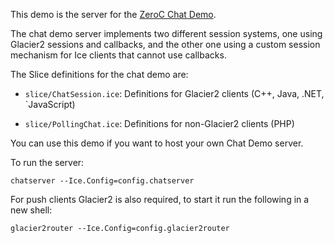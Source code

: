 This demo is the server for the [ZeroC Chat Demo][1].

The chat demo server implements two different session systems, one using
Glacier2 sessions and callbacks, and the other one using a custom session
mechanism for Ice clients that cannot use callbacks.

The Slice definitions for the chat demo are:

- `slice/ChatSession.ice`: Definitions for Glacier2 clients (C++, Java, .NET,
  `JavaScript)

- `slice/PollingChat.ice`: Definitions for non-Glacier2 clients (PHP)

You can use this demo if you want to host your own Chat Demo server.

To run the server:

```
chatserver --Ice.Config=config.chatserver
```

For push clients Glacier2 is also required, to start it run the following in a
new shell:

```
glacier2router --Ice.Config=config.glacier2router
```

[1]: https://doc.zeroc.com/display/Doc/Chat+Demo
